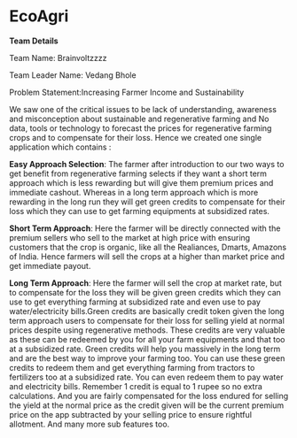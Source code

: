 # EcoAgri

**Team Details**


Team Name: Brainvoltzzzz

Team Leader Name: Vedang Bhole

Problem Statement:Increasing Farmer Income and Sustainability 

We saw one of the critical issues to be lack of understanding, awareness and misconception about sustainable and regenerative farming and No data, tools or technology to forecast the prices for regenerative farming crops and to compensate for their loss. Hence we created one single application which  contains :

**Easy Approach Selection**: The farmer after introduction to our two ways to get benefit from regenerative farming selects if they want a short term approach which is less rewarding but will give them premium prices and immediate cashout. Whereas in a long term approach which is more rewarding in the long run they will get green credits to compensate for their loss which they can use to get farming equipments at subsidized rates.

**Short Term Approach**: Here the farmer will be directly connected with the premium sellers who sell to the market at high price with ensuring customers that the crop is organic, like all the Realiances, Dmarts, Amazons of India. Hence farmers will sell the crops at a higher than market price and get immediate payout.

**Long Term Approach**: Here the farmer will sell the crop at market rate, but to compensate for the loss they will be given green credits which they can use to get everything farming at subsidized rate and even use to pay water/electricity bills.Green credits are basically credit token given the long term approach users to compensate for their loss for selling yield at normal prices despite using regenerative methods. These credits are very valuable as these can be redeemed by you for all your farm equipments and that too at a subsidized rate. Green credits will help you massively in the long term and are the best way to improve your farming too. You can use these green credits to redeem them and get everything farming from tractors to fertilizers too at a subsidized rate. You can even redeem them to pay water and electricity bills. Remember 1 credit is equal to 1 rupee so no extra calculations. And you are fairly compensated for the loss endured for selling the yield at the normal price as the credit given will be the current premium price on the app subtracted by your selling price to ensure rightful allotment. And many more sub features too.

